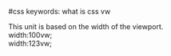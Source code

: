 #css
keywords:
	what is css vw

This unit is based on the width of the viewport.  
width:100vw;  
width:123vw;